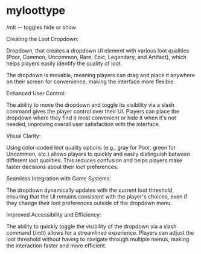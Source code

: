 # myloottype
/mlt -- toggles hide or show 

Creating the Loot Dropdown:

Dropdown, that creates a dropdown UI element with various loot qualities (Poor, Common, Uncommon, Rare, Epic, Legendary, and Artifact), which helps players easily identify the quality of loot.

The dropdown is movable, meaning players can drag and place it anywhere on their screen for convenience, making the interface more flexible.

Enhanced User Control:

The ability to move the dropdown and toggle its visibility via a slash command gives the player control over their UI. Players can place the dropdown where they find it most convenient or hide it when it's not needed, improving overall user satisfaction with the interface.

Visual Clarity:

Using color-coded loot quality options (e.g., gray for Poor, green for Uncommon, etc.) allows players to quickly and easily distinguish between different loot qualities. This reduces confusion and helps players make faster decisions about their loot preferences.

Seamless Integration with Game Systems:

The dropdown dynamically updates with the current loot threshold, ensuring that the UI remains consistent with the player's choices, even if they change their loot preferences outside of the dropdown menu.

Improved Accessibility and Efficiency:

The ability to quickly toggle the visibility of the dropdown via a slash command (/mlt) allows for a streamlined experience. Players can adjust the loot threshold without having to navigate through multiple menus, making the interaction faster and more efficient.
